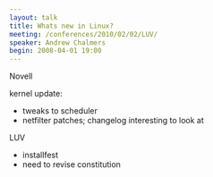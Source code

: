 ```yaml
---
layout: talk
title: Whats new in Linux?
meeting: /conferences/2010/02/02/LUV/
speaker: Andrew Chalmers
begin: 2008-04-01 19:00
---
```

Novell

kernel update:

* tweaks to scheduler
* netfilter patches; changelog interesting to look at

LUV

* installfest
* need to revise constitution
